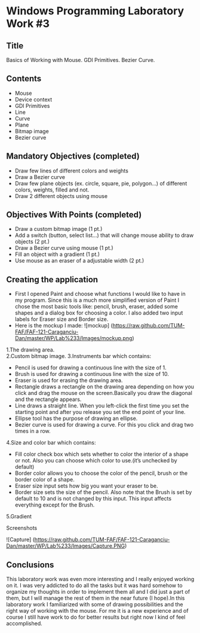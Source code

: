 Windows Programming Laboratory Work #3
======================================

Title
-----
Basics of Working with Mouse. GDI Primitives. Bezier Curve.

Contents
--------
-	Mouse
-	Device context
-	GDI Primitives
-	Line
-	Curve
-	Plane
-	Bitmap image
-	Bezier curve

Mandatory Objectives (completed)
--------------------------------
-	Draw few lines of different colors and weights
-	Draw a Bezier curve
-	Draw few plane objects (ex. circle, square, pie, polygon...) of different colors, weights, filled and not.
-	Draw 2 different objects using mouse

Objectives With Points (completed)
----------------------------------
-	Draw a custom bitmap image (1 pt.)
-	Add a switch (button, select list...) that will change mouse ability to draw objects (2 pt.)
-	Draw a Bezier curve using mouse (1 pt.)
-	Fill an object with a gradient (1 pt.)
-	Use mouse as an eraser of a adjustable width (2 pt.)

Creating the application
--------------------------
-	First I opened Paint and choose what functions I would like to have in my program. Since this is a much  more simplified version of Paint I chose the most basic tools like: pencil, brush, eraser, added some shapes and a dialog box for choosing a color. I also added two input labels for Eraser size and Border size.
-	Here is the mockup I made:
![mockup] (https://raw.github.com/TUM-FAF/FAF-121-Caraganciu-Dan/master/WP/Lab%233/Images/mockup.png)

 1.The drawing area.                     
 2.Custom bitmap image. 
 3.Instruments bar which contains: 
 -	Pencil is used for drawing a continuous line with the size of 1.
 -	Brush is used for drawing a continuous line with the size of 10.
 -	Eraser is used for erasing the drawing area.
 -	Rectangle draws a rectangle on the drawing area depending on how you click and drag the mouse on the screen.Basically you draw the diagonal and the rectangle appears. 
 -	Line draws a straight line. When you left-click the first time you set the starting point and after you release you set the end point of your line.
 -	Ellipse tool has the purpose of drawing an ellipse. 
 -	Bezier curve is used for drawing a curve. For this you click and drag two times in a row. 
 
 4.Size and color bar which contains:
 -	Fill color check box which sets whether to color the interior of a shape or not. Also you can choose which color to use.(it’s unchecked by default)
 -	Border color allows you to choose the color of the pencil, brush or the border color of a shape.
 -	Eraser size input sets how big you want your eraser to be.
 -	Border size sets the size of the pencil. Also note that the Brush is set by default to 10 and is not changed by this input. This input affects everything except for the Brush.   
 
 5.Gradient


Screenshots

![Capture] (https://raw.github.com/TUM-FAF/FAF-121-Caraganciu-Dan/master/WP/Lab%233/Images/Capture.PNG)

Conclusions
--------------------------
This laboratory work was even more interesting and I really enjoyed working on it. I was very addicted to do all the tasks but it was hard somehow to organize my thoughts in order to implement them all and I did just a part of them, but I will manage the rest of them in the near future (I hope).In this laboratory work I familiarized with some of drawing possibilities and the right way of working with the mouse. For me it is a new experience and of course I still have work to do for better results but right now I kind of feel accomplished. 
